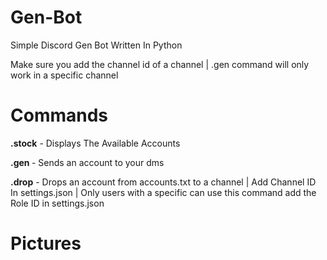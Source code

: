 # Gen-Bot
Simple Discord Gen Bot Written In Python

Make sure you add the channel id of a channel | .gen command will only work in a specific channel

# Commands

**.stock** - Displays The Available Accounts

**.gen <account>** - Sends an account to your dms

**.drop** - Drops an account from accounts.txt to a channel | Add Channel ID In settings.json | Only users with a specific can use this command add the Role ID in settings.json

# Pictures
